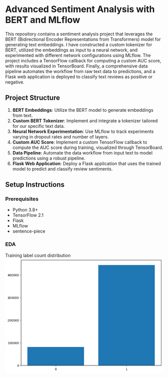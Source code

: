 # Advanced Sentiment Analysis with BERT and MLflow

This repository contains a sentiment analysis project that leverages the BERT (Bidirectional Encoder Representations from Transformers) model for generating text embeddings. I have constructed a custom tokenizer for BERT, utilized the embeddings as input to a neural network, and experimented with different network configurations using MLflow. The project includes a TensorFlow callback for computing a custom AUC score, with results visualized in TensorBoard. Finally, a comprehensive data pipeline automates the workflow from raw text data to predictions, and a Flask web application is deployed to classify text reviews as positive or negative.

## Project Structure

1. **BERT Embeddings**: Utilize the BERT model to generate embeddings from text.
2. **Custom BERT Tokenizer**: Implement and integrate a tokenizer tailored for our specific text data.
3. **Neural Network Experimentation**: Use MLflow to track experiments varying in dropout rates and number of layers.
4. **Custom AUC Score**: Implement a custom TensorFlow callback to compute the AUC score during training, visualized through TensorBoard.
5. **Data Pipeline**: Automate the data workflow from input text to model predictions using a robust pipeline.
6. **Flask Web Application**: Deploy a Flask application that uses the trained model to predict and classify review sentiments.

## Setup Instructions

### Prerequisites

- Python 3.8+
- TensorFlow 2.1
- Flask
- MLflow
- sentence-piece

### EDA

Training label count distribution 
![Image Alt Text](bert_img1.png)
